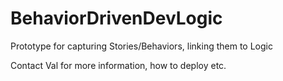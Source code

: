 BehaviorDrivenDevLogic
======================

Prototype for capturing Stories/Behaviors, linking them to Logic

Contact Val for more information, how to deploy etc.
